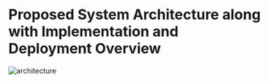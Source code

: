 
# Proposed System Architecture along with Implementation and Deployment Overview


![architecture](https://github.com/user-attachments/assets/ccdef2e5-09c9-47ce-8c0a-77a755e2963a)
